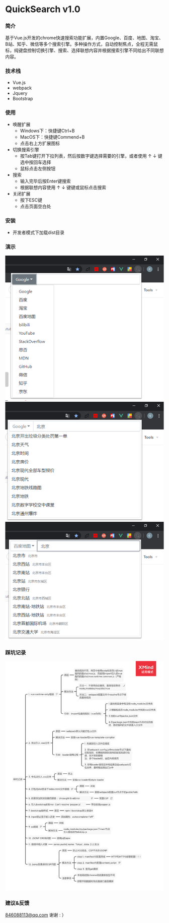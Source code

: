 # QuickSearch v1.0
### 简介
基于Vue.js开发的chrome快速搜索功能扩展，内置Google、百度、地图、淘宝、B站、知乎、微信等多个搜索引擎。多种操作方式，自动控制焦点，全程无需鼠标，纯键盘控制切换引擎、搜索、选择联想内容并根据搜索引擎不同给出不同联想内容。
### 技术栈
+ Vue.js
+ webpack
+ Jquery
+ Bootstrap
### 使用
+ 唤醒扩展
    + Windows下：快捷键Ctrl+B
    + MacOS下：快捷键Commend+B
    + 点击右上方扩展图标
+ 切换搜索引擎
    + 按Tab键打开下拉列表，然后按数字键选择需要的引擎，或者使用 ↑  ↓ 键选中按回车选择 
    + 鼠标点击左侧按钮
+ 搜索
    + 输入完毕后按Enter键搜索
    + 根据联想内容使用 ↑  ↓ 键键或鼠标点击搜索
+ 关闭扩展
    + 按下ESC键
    + 点击页面空白处
### 安装
+ 开发者模式下加载dist目录
### 演示
![](./3.png)
![](./1.png)
![](./2.png)
### 踩坑记录
![](./4.png)

### 建议&反馈
846088113@qq.com 谢谢 : ）